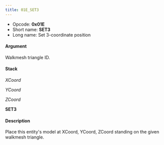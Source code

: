 ```yaml
---
title: 01E_SET3
---
```


-   Opcode: **0x01E**
-   Short name: **SET3**
-   Long name: Set 3-coordinate position

#### Argument

Walkmesh triangle ID.

#### Stack

  
*XCoord*

*YCoord*

*ZCoord*

**SET3**

#### Description

Place this entity's model at XCoord, YCoord, ZCoord standing on the given walkmesh triangle.
